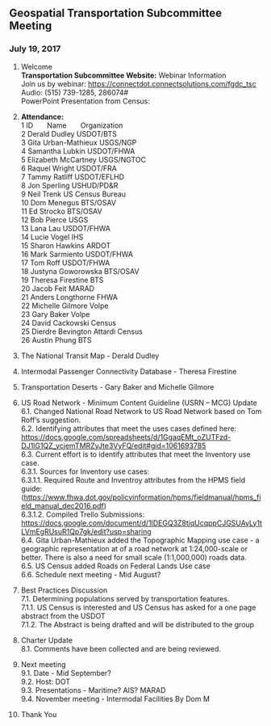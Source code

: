 ## Geospatial Transportation Subcommittee Meeting
### July 19, 2017    

1.	Welcome  
**Transportation Subcommittee Website:** Webinar Information   
Join us by webinar: https://connectdot.connectsolutions.com/fgdc_tsc  
Audio: (515) 739-1285, 286074#   
PowerPoint Presentation from Census:  
 
2. **Attendance:**        
1 ID &nbsp; &nbsp; &nbsp; Name &nbsp; &nbsp; &nbsp; Organization     
2 Derald Dudley   USDOT/BTS  
3	Gita Urban-Mathieux	 USGS/NGP  
4	Samantha Lubkin	 USDOT/FHWA  
5	Elizabeth McCartney	 USGS/NGTOC  
6	Raquel Wright 	USDOT/FRA  
7	Tammy Ratliff		USDOT/EFLHD  
8	Jon Sperling	USHUD/PD&R  
9	Neil Trenk	US Census Bureau  
10	Dom Menegus	BTS/OSAV  
11	Ed Strocko	BTS/OSAV  
12	Bob Pierce	USGS  
13	Lana Lau 	 USDOT/FHWA  
14	Lucie Vogel		IHS  
15	Sharon Hawkins	ARDOT  
16	Mark Sarmiento	USDOT/FHWA  
17	Tom Roff	USDOT/FHWA  
18	Justyna Goworowska 	BTS/OSAV  
19	Theresa Firestine 	BTS  
20	Jacob Feit	 MARAD  
21	Anders Longthorne	  FHWA  
22	Michelle Gilmore	 	Volpe  
23	Gary Baker	 	Volpe  
24	David Cackowski	 	Census  
25	Dierdre Bevington Attardi	 	Census  
26	Austin Phung	 	BTS  

3.	The National Transit Map - Derald Dudley  

4.	Intermodal Passenger Connectivity Database - Theresa Firestine  

5.	Transportation Deserts - Gary Baker and Michelle Gilmore  

6.	US Road Network - Minimum Content Guideline (USRN – MCG) Update  
6.1.	Changed National Road Network to US Road Network based on Tom Roff’s suggestion.  
6.2.	Identifying attributes that meet the uses cases defined here:  
https://docs.google.com/spreadsheets/d/1GgaqEMt_oZUTFzd-DJ1lG1QZ_ycjemTMRZyJte3VyFQ/edit#gid=1061693785   
6.3.	Current effort is to identify attributes that meet the Inventory use case.  
6.3.1.	Sources for Inventory use cases:  
6.3.1.1.	Required Route and Inventroy attributes from the HPMS field guide: 
(https://www.fhwa.dot.gov/policyinformation/hpms/fieldmanual/hpms_field_manual_dec2016.pdf)   
6.3.1.2.	Compiled Trello Submissions:	https://docs.google.com/document/d/1lDEGQ3Z8tiqUcqppCJGSUAyLy1tLVmEgRUsuR1Qp7gk/edit?usp=sharing   
6.4.	Gita Urban-Mathieux added the Topographic Mapping use case - a geographic representation at of a road network at 1:24,000-scale 
or better. There is also a need for small scale (1:1,000,000) roads data.  
6.5.	US Census added Roads on Federal Lands Use case  
6.6.	Schedule next meeting - Mid August?  

7.	Best Practices Discussion  
7.1.	Determining populations served by transportation features.  
7.1.1.	US Census is interested and US Census has asked for a one page abstract from the USDOT  
7.1.2.	The Abstract is being drafted and will be distributed to the group  

8.	Charter Update  
8.1.	Comments have been collected and are being reviewed.  

9.	Next meeting  
9.1.	Date - Mid September?  
9.2.	Host: DOT  
9.3.	Presentations - Maritime? AIS? MARAD  
9.4.	November meeting - Intermodal Facilities By Dom M  

10.	Thank You  


